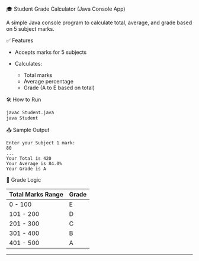 
🎓 Student Grade Calculator (Java Console App)

A simple Java console program to calculate total, average, and grade based on 5 subject marks.

 ✅ Features

* Accepts marks for 5 subjects
* Calculates:

  * Total marks
  * Average percentage
  * Grade (A to E based on total)

 🛠 How to Run

```bash
javac Student.java
java Student
```

 📤 Sample Output

```
Enter your Subject 1 mark:
80
...
Your Total is 420  
Your Average is 84.0%  
Your Grade is A
```

🎯 Grade Logic

| Total Marks Range | Grade |
| ----------------- | ----- |
| 0 - 100           | E     |
| 101 - 200         | D     |
| 201 - 300         | C     |
| 301 - 400         | B     |
| 401 - 500         | A     |

---
